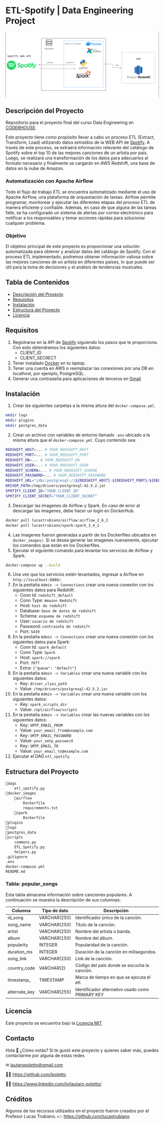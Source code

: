 # ETL-Spotify | Data Engineering Project

![Arquitectura](etl-arquitectura.png)

## Descripción del Proyecto

Repositorio para el proyecto final del curso Data Engineering en [CODERHOUSE](https://www.coderhouse.com/).

Este proyecto tiene como propósito llevar a cabo un proceso ETL (Extract, Transform, Load) utilizando datos extraídos de la WEB API de [Spotify](https://developer.spotify.com/documentation/web-api/tutorials/getting-started). A través de este proceso, se extraerá información relevante del catálogo de Spotify sobre el top 10 de las mejores canciones de un artista por país. Luego, se realizará una transformación de los datos para adecuarlos al formato necesario y finalmente se cargarán en AWS Redshift, una base de datos en la nube de Amazon.

### Automatización con Apache Airflow

Todo el flujo de trabajo ETL se encuentra automatizado mediante el uso de Apache Airflow, una plataforma de orquestación de tareas. Airflow permite programar, monitorear y ejecutar las diferentes etapas del proceso ETL de manera eficiente y confiable. Además, en caso de que alguna de las tareas falle, se ha configurado un sistema de alertas por correo electrónico para notificar a los responsables y tomar acciones rápidas para solucionar cualquier problema.

### Objetivo

El objetivo principal de este proyecto es proporcionar una solución automatizada para obtener y analizar datos del catálogo de Spotify. Con el proceso ETL implementado, podremos obtener información valiosa sobre las mejores canciones de un artista en diferentes países, lo que puede ser útil para la toma de decisiones y el análisis de tendencias musicales.

## Tabla de Contenidos

-   [Descripción del Proyecto](#descripción-del-proyecto)
-   [Requisitos](#requisitos)
-   [Instalación](#instalación)
-   [Estructura del Proyecto](#estructura-del-proyecto)
-   [Licencia](#licencia)

## Requisitos

1. Registrarse en la API de [Spotify](https://developer.spotify.com/documentation/web-api/tutorials/getting-started) siguiendo los pasos que te proporciona. Con esto obtendremos los siguientes datos:
    - CLIENT_ID
    - CLIENT_SECRECT
2. Tener instalado [Docker](https://www.docker.com/) en tu laptop.
3. Tener una cuenta en AWS o reemplazar las conexiones por una DB en localhost, por ejemplo, PostgreSQL.
4. Generar una contraseña para aplicaciones de terceros en [Gmail](https://support.google.com/mail/answer/185833?hl=es-419&ref_topic=3394217&sjid=13457642915339293739-SA)

## Instalación

1. Crear las siguientes carpetas a la misma altura del `docker-compose.yml`.
```bash
mkdir logs
mkdir plugins
mkdir postgres_data
```
2. Crear un archivo con variables de entorno llamado `.env` ubicado a la misma altura que el `docker-compose.yml`. Cuyo contenido sea:
```bash
REDSHIFT_HOST=... # YOUR_REDSHIFT_HOST
REDSHIFT_PORT=... # YOUR_REDSHIFT_PORT
REDSHIFT_DB=... # YOUR_REDSHIFT_DB
REDSHIFT_USER=... # YOUR_REDSHIFT_USER
REDSHIFT_SCHEMA=... # YOUR_REDSHIFT_SCHEMA
REDSHIFT_PASSWORD=... # YOUR_REDSHIFT_PASSWORD
REDSHIFT_URL="jdbc:postgresql://${REDSHIFT_HOST}:${REDSHIFT_PORT}/${REDSHIFT_DB}?user=${REDSHIFT_USER}&password=${REDSHIFT_PASSWORD}"
DRIVER_PATH=/tmp/drivers/postgresql-42.5.2.jar
SPOTIFY_CLIENT_ID="YOUR_CLIENT_ID"
SPOTIFY_CLIENT_SECRET="YOUR_CLIENT_SECRET"
```
3. Descargar las imagenes de Airflow y Spark. En caso de error al descargar las imagenes, debe hacer un login en DockerHub.
```bash
docker pull lucastrubiano/airflow:airflow_2_6_2
docker pull lucastrubiano/spark:spark_3_4_1
```
4. Las imagenes fueron generadas a partir de los Dockerfiles ubicados en `docker_images/`. Si se desea generar las imagenes nuevamente, ejecutar los comandos que están en los Dockerfiles.
5. Ejecutar el siguiente comando para levantar los servicios de Airflow y Spark.
```bash
docker-compose up --build
```
6. Una vez que los servicios estén levantados, ingresar a Airflow en `http://localhost:8080/`.
7. En la pestaña `Admin -> Connections` crear una nueva conexión con los siguientes datos para Redshift:
    * Conn Id: `redshift_default`
    * Conn Type: `Amazon Redshift`
    * Host: `host de redshift`
    * Database: `base de datos de redshift`
    * Schema: `esquema de redshift`
    * User: `usuario de redshift`
    * Password: `contraseña de redshift`
    * Port: `5439`
8. En la pestaña `Admin -> Connections` crear una nueva conexión con los siguientes datos para Spark:
    * Conn Id: `spark_default`
    * Conn Type: `Spark`
    * Host: `spark://spark`
    * Port: `7077`
    * Extra: `{"queue": "default"}`
9. En la pestaña `Admin -> Variables` crear una nueva variable con los siguientes datos:
    * Key: `driver_class_path`
    * Value: `/tmp/drivers/postgresql-42.5.2.jar`
10. En la pestaña `Admin -> Variables` crear una nueva variable con los siguientes datos:
    * Key: `spark_scripts_dir`
    * Value: `/opt/airflow/scripts`
11. En la pestaña `Admin -> Variables` crear las nuevas variables con los siguientes datos:
    * Key: `SMTP_EMAIL_FROM`
    * Value: `your_email_from@example.com`
    * Key: `SMTP_EMAIL_PASSWORD`
    * Value: `your_smtp_password`
    * Key: `SMTP_EMAIL_TO`
    * Value: `your_email_to@example.com`
12. Ejecutar el DAG `etl_spotify`.

## Estructura del Proyecto

    📁dags
        etl_spotify.py
    📁docker_images
        📁airflow
            Dockerfile
            requirements.txt
        📁spark
            Dockerfile
    📁plugins
    📁logs
    📁postgres_data
    📁scripts
        commons.py
        ETL_Spotify.py
        helpers.py
    .gitignore
    .env
    docker-compose.yml
    README.md

### Tabla: popular_songs

Esta tabla almacena información sobre canciones populares. A continuación se muestra la descripción de sus columnas:

| Columna | Tipo de dato | Descripción |  
|  -------------- | ------------ | ---------------------------------------|  
| id_song |  VARCHAR(250)  | Identificador único de la canción. |  
| song_name |  VARCHAR(250) | Título de la canción. |  
| artist |  VARCHAR(250) | Nombre del artista o banda. |
| album  |  VARCHAR(150) | Nombre del álbum. |
| popularity | INTEGER | Popularidad de la canción. |
| duration_ms | INTEGER  | Duración de la canción en milisegundos. |
| song_link  | VARCHAR(250)  | Link de la canción. |
| country_code  | VARCHAR(2)  | Código del país donde se escucha la canción. |
| timestamp_  | TIMESTAMP  | Marca de tiempo en que se ejecuta el etl. |
| alternate_key  | VARCHAR(255) | Identificador alternativo usado como PRIMARY KEY |


## Licencia
Este proyecto se encuentra bajo la [Licencia MIT](LICENSE.txt)
    

## Contacto
Hola 👋 ¿Cómo estás? Si te gustó este proyecto y quieres saber más, puedes contactarme por alguna de estas redes

✉ lautaropoletto@gmail.com

👨‍💻 https://github.com/lpoletto

🙋‍♂️ https://www.linkedin.com/in/lautaro-poletto/ 


## Créditos

Algunos de los recursos utilizados en el proyecto fueron creados por el Profesor Lucas Trubiano. 👉 https://github.com/lucastrubiano

